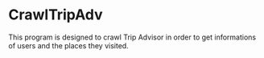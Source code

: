# CrawlTripAdv

This program is designed to crawl Trip Advisor in order to get informations of users and the places they visited.

